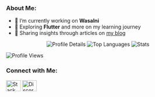 <h3>About Me:</h3>

- 🔭 I’m currently working on **Wasalni**
- 🌱 Exploring **Flutter** and more on my learning journey
- 📝 Sharing insights through articles on [my blog](https://Unknownkratos.github.io/)

<div align="center">
  <img src="http://github-profile-summary-cards.vercel.app/api/cards/profile-details?username=Unknownkratos&theme=github" alt="Profile Details" />
  <img src="http://github-profile-summary-cards.vercel.app/api/cards/repos-per-language?username=Unknownkratos&theme=github" alt="Top Languages" />
  <img src="http://github-profile-summary-cards.vercel.app/api/cards/stats?username=Unknownkratos&theme=default" alt="Stats" />
</div>

<p align="left"> <img src="https://komarev.com/ghpvc/?username=superkogito&label=Profile%20views&color=0e75b6&style=flat" alt="Profile Views" /> </p>

<h3>Connect with Me:</h3>
<p align="left">
  <a href="https://stackoverflow.com/users/22089111/unknownkratos" target="blank"><img align="center" src="https://raw.githubusercontent.com/rahuldkjain/github-profile-readme-generator/master/src/images/icons/Social/stack-overflow.svg" alt="Stack Overflow" height="30" width="40" /></a>
  <a href="https://discord.gg/unknownkratos" target="blank"><img align="center" src="https://raw.githubusercontent.com/rahuldkjain/github-profile-readme-generator/master/src/images/icons/Social/discord.svg" alt="Discord" height="30" width="40" /></a>
</p>
